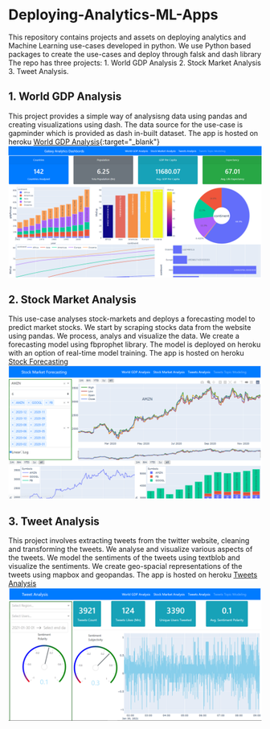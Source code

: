 # Deploying-Analytics-ML-Apps
This repository contains projects and assets on deploying analytics and Machine Learning use-cases developed in python. We use Python based packages to create the use-cases and deploy through falsk and dash library The repo has three projects: 1. World GDP Analysis 2. Stock Market Analysis 3. Tweet Analysis. 

## 1. World GDP Analysis
This project provides a simple way of analysisng data using pandas and creating visualizations using dash. The data source for the use-case is gapminder which is provided as dash in-built dataset. The app is hosted on heroku [World GDP Analysis](https://galaxyanalytica.herokuapp.com/apps/world_gdp_analysis){:target="_blank"}
![World GDP Analysis](https://github.com/SammyOngaya/Deploying-Analytics-ML-Apps/blob/master/dash/assets/world-gdp-analysis-app.PNG)

## 2. Stock Market Analysis
This use-case analyses stock-markets and deploys a forecasting model to predict market stocks. We start by scraping stocks data from the website using pandas. We process, analys and visualize the data. We create a forecasting model using fbprophet library. The model is deployed on heroku with an option of real-time model training. The app is hosted on heroku <a href='https://galaxyanalytica.herokuapp.com/apps/stock_forecasting' target="_blank">Stock Forecasting</a>
![Stock Market Analysis](https://github.com/SammyOngaya/Deploying-Analytics-ML-Apps/blob/master/dash/assets/stock-market-analysis-app.PNG)

## 3. Tweet Analysis

This project involves extracting tweets from the twitter website, cleaning and transforming the tweets. We analyse and visualize various aspects of the tweets. We model the sentiments of the tweets using textblob and visualize the sentiments. We create geo-spacial representations of the tweets using mapbox and geopandas. The app is hosted on heroku <a href='https://galaxyanalytica.herokuapp.com/apps/tweet_analysis' target="_blank">Tweets Analysis</a>
![Tweet Analysis](https://github.com/SammyOngaya/Deploying-Analytics-ML-Apps/blob/master/dash/assets/tweet-sentiment-analysis-app.PNG)
